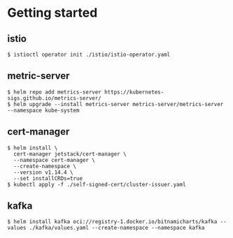 # Getting started
## istio
~~~shell
$ istioctl operator init ./istio/istio-operator.yaml
~~~
## metric-server
~~~shell
$ helm repo add metrics-server https://kubernetes-sigs.github.io/metrics-server/
$ helm upgrade --install metrics-server metrics-server/metrics-server --namespace kube-system
~~~
## cert-manager
~~~shell
$ helm install \
  cert-manager jetstack/cert-manager \
  --namespace cert-manager \
  --create-namespace \
  --version v1.14.4 \
  --set installCRDs=true
$ kubectl apply -f ./self-signed-cert/cluster-issuer.yaml
~~~
## kafka
~~~shell
$ helm install kafka oci://registry-1.docker.io/bitnamicharts/kafka --values ./kafka/values.yaml --create-namespace --namespace kafka
~~~

